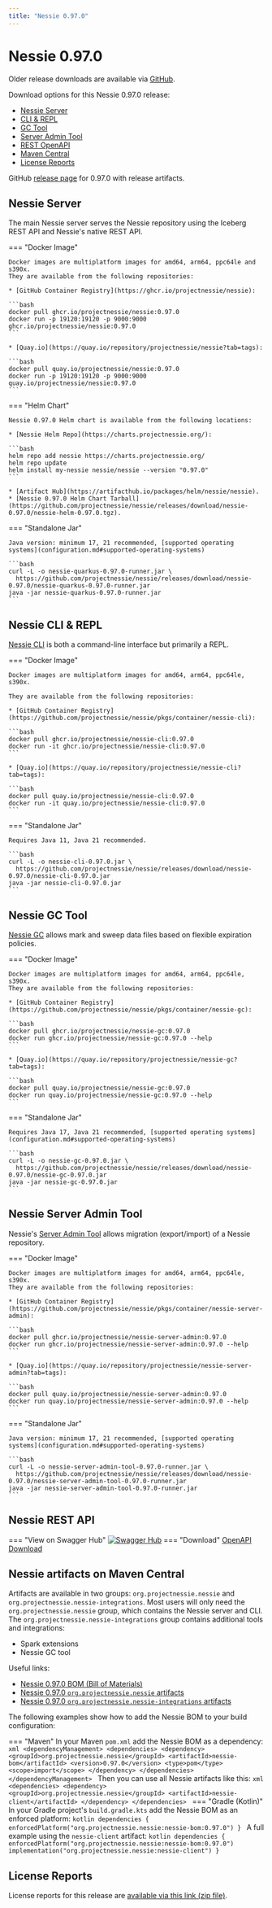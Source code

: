 ```yaml
---
title: "Nessie 0.97.0"
---
```


# Nessie 0.97.0

Older release downloads are available via [GitHub](https://github.com/projectnessie/nessie/releases).

Download options for this Nessie 0.97.0 release:

* [Nessie Server](#nessie-server)
* [CLI & REPL](#nessie-cli--repl)
* [GC Tool](#nessie-gc-tool)
* [Server Admin Tool](#nessie-server-admin-tool)
* [REST OpenAPI](#nessie-rest-api)
* [Maven Central](#nessie-artifacts-on-maven-central)
* [License Reports](#license-reports)

GitHub [release page](https://github.com/projectnessie/nessie/releases/tag/nessie-0.97.0) for 0.97.0 with release artifacts.

## Nessie Server

The main Nessie server serves the Nessie repository using the Iceberg REST API and Nessie's native REST API.

=== "Docker Image"

    Docker images are multiplatform images for amd64, arm64, ppc64le and s390x.
    They are available from the following repositories:

    * [GitHub Container Registry](https://ghcr.io/projectnessie/nessie):

    ```bash
    docker pull ghcr.io/projectnessie/nessie:0.97.0
    docker run -p 19120:19120 -p 9000:9000 ghcr.io/projectnessie/nessie:0.97.0
    ```

    * [Quay.io](https://quay.io/repository/projectnessie/nessie?tab=tags):

    ```bash
    docker pull quay.io/projectnessie/nessie:0.97.0
    docker run -p 19120:19120 -p 9000:9000 quay.io/projectnessie/nessie:0.97.0
    ```

=== "Helm Chart"

    Nessie 0.97.0 Helm chart is available from the following locations:

    * [Nessie Helm Repo](https://charts.projectnessie.org/):

    ```bash
    helm repo add nessie https://charts.projectnessie.org/
    helm repo update
    helm install my-nessie nessie/nessie --version "0.97.0"
    ```

    * [Artifact Hub](https://artifacthub.io/packages/helm/nessie/nessie).
    * [Nessie 0.97.0 Helm Chart Tarball](https://github.com/projectnessie/nessie/releases/download/nessie-0.97.0/nessie-helm-0.97.0.tgz).

=== "Standalone Jar"

    Java version: minimum 17, 21 recommended, [supported operating systems](configuration.md#supported-operating-systems)

    ```bash
    curl -L -o nessie-quarkus-0.97.0-runner.jar \
      https://github.com/projectnessie/nessie/releases/download/nessie-0.97.0/nessie-quarkus-0.97.0-runner.jar
    java -jar nessie-quarkus-0.97.0-runner.jar
    ```

## Nessie CLI & REPL

[Nessie CLI](cli.md) is both a command-line interface but primarily a REPL.

=== "Docker Image"

    Docker images are multiplatform images for amd64, arm64, ppc64le, s390x.

    They are available from the following repositories:

    * [GitHub Container Registry](https://github.com/projectnessie/nessie/pkgs/container/nessie-cli):

    ```bash
    docker pull ghcr.io/projectnessie/nessie-cli:0.97.0
    docker run -it ghcr.io/projectnessie/nessie-cli:0.97.0 
    ```

    * [Quay.io](https://quay.io/repository/projectnessie/nessie-cli?tab=tags):

    ```bash
    docker pull quay.io/projectnessie/nessie-cli:0.97.0
    docker run -it quay.io/projectnessie/nessie-cli:0.97.0
    ```

=== "Standalone Jar"

    Requires Java 11, Java 21 recommended.

    ```bash
    curl -L -o nessie-cli-0.97.0.jar \
      https://github.com/projectnessie/nessie/releases/download/nessie-0.97.0/nessie-cli-0.97.0.jar
    java -jar nessie-cli-0.97.0.jar
    ```

## Nessie GC Tool

[Nessie GC](gc.md) allows mark and sweep data files based on flexible expiration policies.

=== "Docker Image"

    Docker images are multiplatform images for amd64, arm64, ppc64le, s390x.
    They are available from the following repositories:

    * [GitHub Container Registry](https://github.com/projectnessie/nessie/pkgs/container/nessie-gc):

    ```bash
    docker pull ghcr.io/projectnessie/nessie-gc:0.97.0
    docker run ghcr.io/projectnessie/nessie-gc:0.97.0 --help
    ```

    * [Quay.io](https://quay.io/repository/projectnessie/nessie-gc?tab=tags):

    ```bash
    docker pull quay.io/projectnessie/nessie-gc:0.97.0
    docker run quay.io/projectnessie/nessie-gc:0.97.0 --help
    ```

=== "Standalone Jar"

    Requires Java 17, Java 21 recommended, [supported operating systems](configuration.md#supported-operating-systems)

    ```bash
    curl -L -o nessie-gc-0.97.0.jar \
      https://github.com/projectnessie/nessie/releases/download/nessie-0.97.0/nessie-gc-0.97.0.jar
    java -jar nessie-gc-0.97.0.jar
    ```

## Nessie Server Admin Tool

Nessie's [Server Admin Tool](export_import.md) allows migration (export/import) of a
Nessie repository.

=== "Docker Image"

    Docker images are multiplatform images for amd64, arm64, ppc64le, s390x.
    They are available from the following repositories:

    * [GitHub Container Registry](https://github.com/projectnessie/nessie/pkgs/container/nessie-server-admin):

    ```bash
    docker pull ghcr.io/projectnessie/nessie-server-admin:0.97.0
    docker run ghcr.io/projectnessie/nessie-server-admin:0.97.0 --help
    ```

    * [Quay.io](https://quay.io/repository/projectnessie/nessie-server-admin?tab=tags):

    ```bash
    docker pull quay.io/projectnessie/nessie-server-admin:0.97.0
    docker run quay.io/projectnessie/nessie-server-admin:0.97.0 --help
    ```

=== "Standalone Jar"

    Java version: minimum 17, 21 recommended, [supported operating systems](configuration.md#supported-operating-systems)

    ```bash
    curl -L -o nessie-server-admin-tool-0.97.0-runner.jar \
      https://github.com/projectnessie/nessie/releases/download/nessie-0.97.0/nessie-server-admin-tool-0.97.0-runner.jar
    java -jar nessie-server-admin-tool-0.97.0-runner.jar
    ```

## Nessie REST API

=== "View on Swagger Hub"
    [![Swagger Hub](https://img.shields.io/badge/swagger%20hub-nessie-3f6ec6?style=for-the-badge&logo=swagger&link=https%3A%2F%2Fapp.swaggerhub.com%2Fapis%2Fprojectnessie%2Fnessie)](https://app.swaggerhub.com/apis/projectnessie/nessie/0.97.0)
=== "Download"
    [OpenAPI Download](https://github.com/projectnessie/nessie/releases/download/nessie-0.97.0/nessie-openapi-0.97.0.yaml)

## Nessie artifacts on Maven Central

Artifacts are available in two groups: `org.projectnessie.nessie` and
`org.projectnessie.nessie-integrations`. Most users will only need the `org.projectnessie.nessie`
group, which contains the Nessie server and CLI. The `org.projectnessie.nessie-integrations` group
contains additional tools and integrations:

* Spark extensions
* Nessie GC tool

Useful links:

* [Nessie 0.97.0 BOM (Bill of Materials)](https://search.maven.org/artifact/org.projectnessie.nessie/nessie-bom/0.97.0/pom)
* [Nessie 0.97.0 `org.projectnessie.nessie` artifacts](https://search.maven.org/search?q=g:org.projectnessie.nessie%20v:0.97.0)
* [Nessie 0.97.0 `org.projectnessie.nessie-integrations` artifacts](https://search.maven.org/search?q=g:org.projectnessie.nessie-integrations%20v:0.97.0)

The following examples show how to add the Nessie BOM to your build configuration:

=== "Maven"
    In your Maven `pom.xml` add the Nessie BOM as a dependency:
    ```xml
    <dependencyManagement>
      <dependencies>
        <dependency>
          <groupId>org.projectnessie.nessie</groupId>
          <artifactId>nessie-bom</artifactId>
          <version>0.97.0</version>
          <type>pom</type>
          <scope>import</scope>
        </dependency>
      </dependencies>
    </dependencyManagement>
    ```
    Then you can use all Nessie artifacts like this:
    ```xml
    <dependencies>
      <dependency>
        <groupId>org.projectnessie.nessie</groupId>
        <artifactId>nessie-client</artifactId>
      </dependency>
    </dependencies>
    ```
=== "Gradle (Kotlin)"
    In your Gradle project's `build.gradle.kts` add the Nessie BOM as an enforced platform:
    ```kotlin
    dependencies {
      enforcedPlatform("org.projectnessie.nessie:nessie-bom:0.97.0")
    }
    ```
    A full example using the `nessie-client` artifact:
    ```kotlin
    dependencies {
      enforcedPlatform("org.projectnessie.nessie:nessie-bom:0.97.0")
      implementation("org.projectnessie.nessie:nessie-client")
    }
    ```

## License Reports

License reports for this release are [available via this link (zip file)](https://github.com/projectnessie/nessie/releases/download/nessie-0.97.0/nessie-aggregated-license-report-0.97.0.zip).
